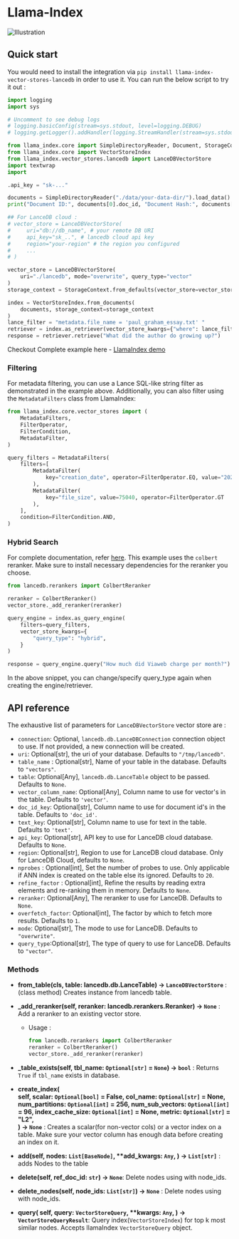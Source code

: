 # Llama-Index
![Illustration](../assets/llama-index.jpg)

## Quick start
You would need to install the integration via `pip install llama-index-vector-stores-lancedb` in order to use it. 
You can run the below script to try it out :
```python
import logging
import sys

# Uncomment to see debug logs
# logging.basicConfig(stream=sys.stdout, level=logging.DEBUG)
# logging.getLogger().addHandler(logging.StreamHandler(stream=sys.stdout))

from llama_index.core import SimpleDirectoryReader, Document, StorageContext
from llama_index.core import VectorStoreIndex
from llama_index.vector_stores.lancedb import LanceDBVectorStore
import textwrap
import 

.api_key = "sk-..."

documents = SimpleDirectoryReader("./data/your-data-dir/").load_data()
print("Document ID:", documents[0].doc_id, "Document Hash:", documents[0].hash)

## For LanceDB cloud :
# vector_store = LanceDBVectorStore( 
#     uri="db://db_name", # your remote DB URI
#     api_key="sk_..", # lancedb cloud api key
#     region="your-region" # the region you configured
#     ...
# )

vector_store = LanceDBVectorStore(
    uri="./lancedb", mode="overwrite", query_type="vector"
)
storage_context = StorageContext.from_defaults(vector_store=vector_store)

index = VectorStoreIndex.from_documents(
    documents, storage_context=storage_context
)
lance_filter = "metadata.file_name = 'paul_graham_essay.txt' "
retriever = index.as_retriever(vector_store_kwargs={"where": lance_filter})
response = retriever.retrieve("What did the author do growing up?")
```

Checkout Complete example here - [LlamaIndex demo](../notebooks/LlamaIndex_example.ipynb)

### Filtering
For metadata filtering, you can use a Lance SQL-like string filter as demonstrated in the example above. Additionally, you can also filter using the `MetadataFilters` class from LlamaIndex:
```python
from llama_index.core.vector_stores import (
    MetadataFilters,
    FilterOperator,
    FilterCondition,
    MetadataFilter,
)

query_filters = MetadataFilters(
    filters=[
        MetadataFilter(
            key="creation_date", operator=FilterOperator.EQ, value="2024-05-23"
        ),
        MetadataFilter(
            key="file_size", value=75040, operator=FilterOperator.GT
        ),
    ],
    condition=FilterCondition.AND,
)
```

### Hybrid Search
For complete documentation, refer [here](https://lancedb.github.io/lancedb/hybrid_search/hybrid_search/). This example uses the `colbert` reranker. Make sure to install necessary dependencies for the reranker you choose.
```python
from lancedb.rerankers import ColbertReranker

reranker = ColbertReranker()
vector_store._add_reranker(reranker)

query_engine = index.as_query_engine(
    filters=query_filters,
    vector_store_kwargs={
        "query_type": "hybrid",
    }
)

response = query_engine.query("How much did Viaweb charge per month?")
```

In the above snippet, you can change/specify query_type again when creating the engine/retriever.

## API reference
The exhaustive list of parameters for `LanceDBVectorStore` vector store are :  
- `connection`: Optional, `lancedb.db.LanceDBConnection` connection object to use. If not provided, a new connection will be created.
- `uri`: Optional[str], the uri of your database. Defaults to `"/tmp/lancedb"`.
- `table_name` : Optional[str], Name of your table in the database. Defaults to `"vectors"`.
- `table`: Optional[Any], `lancedb.db.LanceTable` object to be passed. Defaults to `None`. 
- `vector_column_name`: Optional[Any], Column name to use for vector's in the table. Defaults to `'vector'`.   
- `doc_id_key`: Optional[str], Column name to use for document id's in the table. Defaults to `'doc_id'`.  
- `text_key`: Optional[str], Column name to use for text in the table. Defaults to `'text'`.  
- `api_key`: Optional[str], API key to use for LanceDB cloud database. Defaults to `None`.  
- `region`: Optional[str], Region to use for LanceDB cloud database. Only for LanceDB Cloud, defaults to `None`.  
- `nprobes` : Optional[int], Set the number of probes to use. Only applicable if ANN index is created on the table else its ignored. Defaults to `20`.
- `refine_factor` : Optional[int], Refine the results by reading extra elements and re-ranking them in memory. Defaults to `None`.
- `reranker`: Optional[Any], The reranker to use for LanceDB.
        Defaults to `None`.
- `overfetch_factor`: Optional[int], The factor by which to fetch more results.
        Defaults to `1`.
- `mode`: Optional[str], The mode to use for LanceDB.
            Defaults to `"overwrite"`.
- `query_type`:Optional[str], The type of query to use for LanceDB.
            Defaults to `"vector"`.


### Methods 

- __from_table(cls, table: lancedb.db.LanceTable) -> `LanceDBVectorStore`__ : (class method) Creates instance from lancedb table. 

- **_add_reranker(self, reranker: lancedb.rerankers.Reranker) -> `None`** : Add a reranker to an existing vector store. 
    - Usage :
        ```python
        from lancedb.rerankers import ColbertReranker
        reranker = ColbertReranker()
        vector_store._add_reranker(reranker)
        ```               
- **_table_exists(self, tbl_name: `Optional[str]` = `None`) -> `bool`** : Returns `True` if `tbl_name` exists in database.
- __create_index(  
  self, scalar: `Optional[bool]` = False, col_name: `Optional[str]` = None, num_partitions: `Optional[int]` = 256, num_sub_vectors: `Optional[int]` = 96, index_cache_size: `Optional[int]` = None, metric: `Optional[str]` = "L2",  
) -> `None`__ : Creates a scalar(for non-vector cols) or a vector index on a table.
        Make sure your vector column has enough data before creating an index on it.

- __add(self, nodes: `List[BaseNode]`, **add_kwargs: `Any`, ) -> `List[str]`__ :
adds Nodes to the table

- **delete(self, ref_doc_id: `str`) -> `None`**: Delete nodes using with node_ids.
- **delete_nodes(self, node_ids: `List[str]`) -> `None`** : Delete nodes using with node_ids.
- __query(
        self,
        query: `VectorStoreQuery`,
        **kwargs: `Any`,
    ) -> `VectorStoreQueryResult`__:
        Query index(`VectorStoreIndex`) for top k most similar nodes. Accepts llamaIndex `VectorStoreQuery` object.